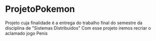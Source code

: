 # ProjetoPokemon
Projeto cuja finalidade é a entrega do trabalho final do semestre da disciplina de "Sistemas Distribuidos"
Com esse projeto iremos recriar o aclamado jogo
Penis
